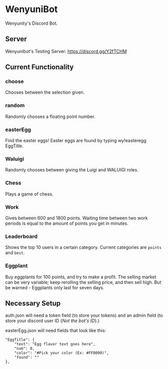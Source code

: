 # WenyuniBot

Wenyunity's Discord Bot.

## Server

Wenyunibot's Testing Server: https://discord.gg/Y2fTCHM

## Current Functionality

### choose

Chooses between the selection given.

### random

Randomly chooses a floating point number.

### easterEgg

Find the easter eggs! Easter eggs are found by typing wy!easteregg EggTitle.

### Waluigi

Randomly chooses between giving the Luigi and WALUIGI roles.

### Chess

Plays a game of chess.

### Work

Gives between 600 and 1800 points. Waiting time between two work periods is equal to the amount of points you get in minutes.

### Leaderboard

Shows the top 10 users in a certain category. Current categories are `points` and `best`.

### Eggplant

Buy eggplants for 100 points, and try to make a profit. The selling market can be very variable; keep rerolling the selling price, and then sell high. But be warned - Eggplants only last for seven days.

## Necessary Setup

auth.json will need a token field (to store your tokens) and an admin field (to store your discord user ID {*Not the bot's ID*}.)

easterEgg.json will need fields that look like this:
```
"EggTitle": {
    "text": "Egg flavor text goes here",
    "num": 0,
    "color": "#Pick your color (Ex: #FF0000)",
    "found": ""
},
```
